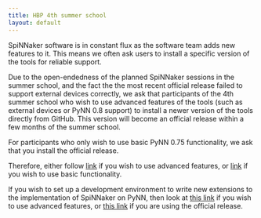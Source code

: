 ```yaml
---
title: HBP 4th summer school
layout: default
---
```


SpiNNaker software is in constant flux as the software team adds new features to it. This means we often ask users to install a specific version of the tools for reliable support.

Due to the open-endedness of the planned SpiNNaker sessions in the summer school, and the fact the the most recent official release failed to support external devices correctly, we ask that participants of the 4th summer school who wish to use advanced features of the tools (such as external devices or PyNN 0.8 support) to install a newer version of the tools directly from GitHub. This version will become an official release within a few months of the summer school.

For participants who only wish to use basic PyNN 0.75 functionality, we ask that you install the official release.

Therefore, either follow [link](devenv.html) if you wish to use advanced features, or
[link](../../spynnaker/3.0.0/PyNNOnSpinnakerInstall.html) if you wish to use basic functionality.

If you wish to set up a development environment to write new extensions to the implementation of SpiNNaker on PyNN, then look at [this link](PyNNOnSpiNNakerExtensions.html) if you wish to use advanced features, or [this link](../../spynnaker/3.0.0/PyNNOnSpiNNakerExtensions.html) if you are using the official release.


